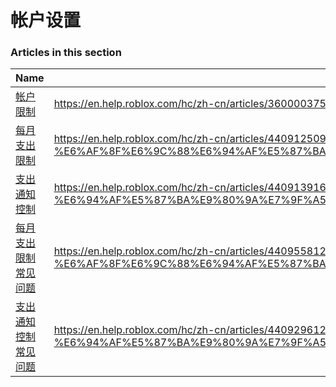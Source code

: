 # 帐户设置  
### Articles in this section
Name|URL
-|-
[帐户限制](./帐户限制.html) |https://en.help.roblox.com/hc/zh-cn/articles/360000375686-%E5%B8%90%E6%88%B7%E9%99%90%E5%88%B6
[每月支出限制](./每月支出限制.html) |https://en.help.roblox.com/hc/zh-cn/articles/4409125091348-%E6%AF%8F%E6%9C%88%E6%94%AF%E5%87%BA%E9%99%90%E5%88%B6
[支出通知控制](./支出通知控制.html) |https://en.help.roblox.com/hc/zh-cn/articles/4409139163412-%E6%94%AF%E5%87%BA%E9%80%9A%E7%9F%A5%E6%8E%A7%E5%88%B6
[每月支出限制常见问题](./每月支出限制常见问题.html) |https://en.help.roblox.com/hc/zh-cn/articles/4409558125460-%E6%AF%8F%E6%9C%88%E6%94%AF%E5%87%BA%E9%99%90%E5%88%B6%E5%B8%B8%E8%A7%81%E9%97%AE%E9%A2%98
[支出通知控制常见问题](./支出通知控制常见问题.html) |https://en.help.roblox.com/hc/zh-cn/articles/4409296123796-%E6%94%AF%E5%87%BA%E9%80%9A%E7%9F%A5%E6%8E%A7%E5%88%B6%E5%B8%B8%E8%A7%81%E9%97%AE%E9%A2%98